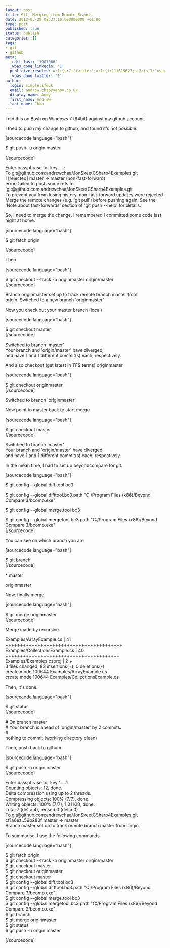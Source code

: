 ```yaml
---
layout: post
title: Git, Merging from Remote Branch
date: 2012-03-29 08:37:18.000000000 +01:00
type: post
published: true
status: publish
categories: []
tags:
- git
- github
meta:
  _edit_last: '1907066'
  _wpas_done_linkedin: '1'
  publicize_results: a:1:{s:7:"twitter";a:1:{i:111615627;a:2:{s:7:"user_id";s:10:"andrewchaa";s:7:"post_id";s:18:"185284488253800448";}}}
  _wpas_done_twitter: '1'
author:
  login: simplelifeuk
  email: andrew.chaa@yahoo.co.uk
  display_name: Andy
  first_name: Andrew
  last_name: Chaa
---
```

<p>I did this on Bash on Windows 7 (64bit) against my github account.</p>
<p>I tried to push my change to github, and found it's not possible.</p>
<p>[sourcecode language="bash"]</p>
<p>$ git push -u origin master</p>
<p>[/sourcecode]</p>
<p>Enter passphrase for key ....:<br />
To git@github.com:andrewchaa/JonSkeetCSharp4Examples.git<br />
! [rejected] master -&gt; master (non-fast-forward)<br />
error: failed to push some refs to 'git@github.com:andrewchaa/JonSkeetCSharp4Examples.git<br />
To prevent you from losing history, non-fast-forward updates were rejected<br />
Merge the remote changes (e.g. 'git pull') before pushing again. See the<br />
'Note about fast-forwards' section of 'git push --help' for details.</p>
<p>So, I need to merge the change. I remembered I committed some code last night at home.</p>
<p>[sourcecode language="bash"]</p>
<p>$ git fetch origin</p>
<p>[/sourcecode]</p>
<p>Then</p>
<p>[sourcecode language="bash"]</p>
<p>$ git checkout --track -b originmaster origin/master<br />
[/sourcecode]</p>
<p>Branch originmaster set up to track remote branch master from origin. Switched to a new branch 'originmaster'</p>
<p>Now you check out your master branch (local)</p>
<p>[sourcecode language="bash"]</p>
<p>$ git checkout master<br />
[/sourcecode]</p>
<p>Switched to branch 'master'<br />
Your branch and 'origin/master' have diverged,<br />
and have 1 and 1 different commit(s) each, respectively.</p>
<p>And also checkout (get latest in TFS terms) originmaster</p>
<p>[sourcecode language="bash"]</p>
<p>$ git checkout originmaster<br />
[/sourcecode]</p>
<p>Switched to branch 'originmaster'</p>
<p>Now point to master back to start merge</p>
<p>[sourcecode language="bash"]</p>
<p>$ git checkout master<br />
[/sourcecode]</p>
<p>Switched to branch 'master'<br />
Your branch and 'origin/master' have diverged,<br />
and have 1 and 1 different commit(s) each, respectively.</p>
<p>In the mean time, I had to set up beyondcompare for git.</p>
<p>[sourcecode language="bash"]</p>
<p>$ git config --global diff.tool bc3</p>
<p>$ git config --global difftool.bc3.path &quot;C:/Program Files (x86)/Beyond Compare 3/bcomp.exe&quot;</p>
<p>$ git config --global merge.tool bc3</p>
<p>$ git config --global mergetool.bc3.path &quot;C:/Program Files (x86)/Beyond Compare 3/bcomp.exe&quot;<br />
[/sourcecode]</p>
<p>You can see on which branch you are</p>
<p>[sourcecode language="bash"]</p>
<p>$ git branch<br />
[/sourcecode]</p>
<p>* master</p>
<p>originmaster</p>
<p>Now, finally merge</p>
<p>[sourcecode language="bash"]</p>
<p>$ git merge originmaster<br />
[/sourcecode]</p>
<p>Merge made by recursive.</p>
<p>Examples/ArrayExample.cs | 41 ++++++++++++++++++++++++++++++++++++++++<br />
Examples/CollectionsExample.cs | 40 +++++++++++++++++++++++++++++++++++++++<br />
Examples/Examples.csproj | 2 +<br />
3 files changed, 83 insertions(+), 0 deletions(-)<br />
create mode 100644 Examples/ArrayExample.cs<br />
create mode 100644 Examples/CollectionsExample.cs</p>
<p>Then, it's done.</p>
<p>[sourcecode language="bash"]</p>
<p>$ git status<br />
[/sourcecode]</p>
<p># On branch master<br />
# Your branch is ahead of 'origin/master' by 2 commits.<br />
#<br />
nothing to commit (working directory clean)</p>
<p>Then, push back to githum</p>
<p>[sourcecode language="bash"]</p>
<p>$ git push -u origin master<br />
[/sourcecode]</p>
<p>Enter passphrase for key '.....':<br />
Counting objects: 12, done.<br />
Delta compression using up to 2 threads.<br />
Compressing objects: 100% (7/7), done.<br />
Writing objects: 100% (7/7), 1.31 KiB, done.<br />
Total 7 (delta 4), reused 0 (delta 0)<br />
To git@github.com:andrewchaa/JonSkeetCSharp4Examples.git<br />
cf1a6ea..59b280f master -&gt; master<br />
Branch master set up to track remote branch master from origin.</p>
<p>To summarise, I use the following commands</p>
<p>[sourcecode language="bash"]</p>
<p>$ git fetch origin<br />
$ git checkout --track -b originmaster origin/master<br />
$ git checkout master<br />
$ git checkout originmaster<br />
$ git checkout master<br />
$ git config --global diff.tool bc3<br />
$ git config --global difftool.bc3.path &quot;C:/Program Files (x86)/Beyond Compare 3/bcomp.exe&quot;<br />
$ git config --global merge.tool bc3<br />
$ git config --global mergetool.bc3.path &quot;C:/Program Files (x86)/Beyond Compare 3/bcomp.exe&quot;<br />
$ git branch<br />
$ git merge originmaster<br />
$ git status<br />
$ git push -u origin master</p>
<p>[/sourcecode]</p>
